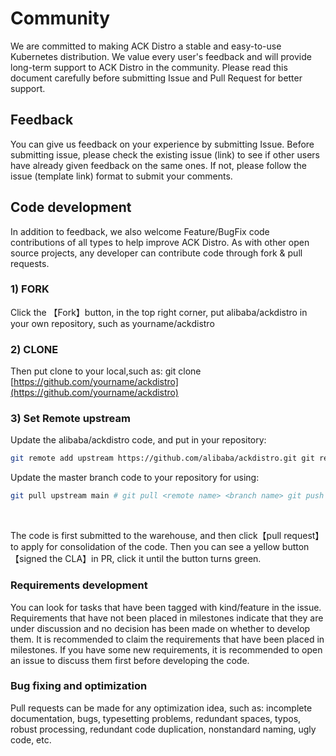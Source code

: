 # Community

We are committed to making ACK Distro a stable and easy-to-use Kubernetes distribution. We value every user's feedback and will provide long-term support to ACK Distro in the community. Please read this document carefully before submitting Issue and Pull Request for better support.
## Feedback
You can give us feedback on your experience by submitting Issue. Before submitting issue, please check the existing issue (link) to see if other users have already given feedback on the same ones. If not, please follow the issue (template link) format to submit your comments.
## Code development
In addition to feedback, we also welcome Feature/BugFix code contributions of all types to help improve ACK Distro. As with other open source projects, any developer can contribute code through fork & pull requests.

### 1) FORK

Click the 【Fork】button, in the top right corner, put alibaba/ackdistro in your own repository, such as yourname/ackdistro

### 2) CLONE
Then put clone to your local,such as: git clone [https://github.com/yourname/ackdistro](https://github.com/yourname/ackdistro)

### 3) Set Remote upstream
  Update the alibaba/ackdistro code, and put in your repository:
  ```bash
  git remote add upstream https://github.com/alibaba/ackdistro.git git remote set-url --push upstream no-pushing
  ```

  Update the master branch code to your repository for using:
  ```bash
  git pull upstream main # git pull <remote name> <branch name> git push
  ```
​

The code is first submitted to the warehouse, and then click【pull request】to apply for consolidation of the code. Then you can see a yellow button 【signed the CLA】in PR, click it until the button turns green.

### Requirements development
You can look for tasks that have been tagged with kind/feature in the issue. Requirements that have not been placed in milestones indicate that they are under discussion and no decision has been made on whether to develop them. It is recommended to claim the requirements that have been placed in milestones. If you have some new requirements, it is recommended to open an issue to discuss them first before developing the code.

### Bug fixing and optimization
Pull requests can be made for any optimization idea, such as: incomplete documentation, bugs, typesetting problems, redundant spaces, typos, robust processing, redundant code duplication, nonstandard naming, ugly code, etc.
